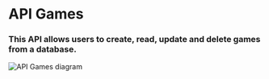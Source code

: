 # API Games
### This API allows users to create, read, update and delete games from a database.

![API Games diagram](https://github.com/user-attachments/assets/36c8eb85-155e-4a73-b1cb-096f5c600dce)
